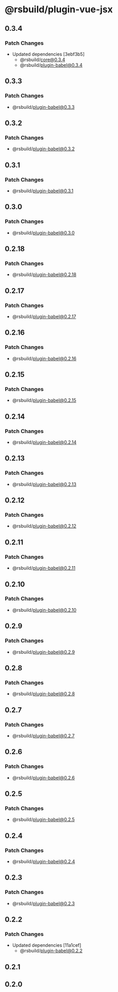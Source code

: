# @rsbuild/plugin-vue-jsx

## 0.3.4

### Patch Changes

- Updated dependencies [3ebf3b5]
  - @rsbuild/core@0.3.4
  - @rsbuild/plugin-babel@0.3.4

## 0.3.3

### Patch Changes

- @rsbuild/plugin-babel@0.3.3

## 0.3.2

### Patch Changes

- @rsbuild/plugin-babel@0.3.2

## 0.3.1

### Patch Changes

- @rsbuild/plugin-babel@0.3.1

## 0.3.0

### Patch Changes

- @rsbuild/plugin-babel@0.3.0

## 0.2.18

### Patch Changes

- @rsbuild/plugin-babel@0.2.18

## 0.2.17

### Patch Changes

- @rsbuild/plugin-babel@0.2.17

## 0.2.16

### Patch Changes

- @rsbuild/plugin-babel@0.2.16

## 0.2.15

### Patch Changes

- @rsbuild/plugin-babel@0.2.15

## 0.2.14

### Patch Changes

- @rsbuild/plugin-babel@0.2.14

## 0.2.13

### Patch Changes

- @rsbuild/plugin-babel@0.2.13

## 0.2.12

### Patch Changes

- @rsbuild/plugin-babel@0.2.12

## 0.2.11

### Patch Changes

- @rsbuild/plugin-babel@0.2.11

## 0.2.10

### Patch Changes

- @rsbuild/plugin-babel@0.2.10

## 0.2.9

### Patch Changes

- @rsbuild/plugin-babel@0.2.9

## 0.2.8

### Patch Changes

- @rsbuild/plugin-babel@0.2.8

## 0.2.7

### Patch Changes

- @rsbuild/plugin-babel@0.2.7

## 0.2.6

### Patch Changes

- @rsbuild/plugin-babel@0.2.6

## 0.2.5

### Patch Changes

- @rsbuild/plugin-babel@0.2.5

## 0.2.4

### Patch Changes

- @rsbuild/plugin-babel@0.2.4

## 0.2.3

### Patch Changes

- @rsbuild/plugin-babel@0.2.3

## 0.2.2

### Patch Changes

- Updated dependencies [11a1cef]
  - @rsbuild/plugin-babel@0.2.2

## 0.2.1

## 0.2.0
